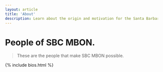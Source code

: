 ```yaml
---
layout: article
title: 'About'
description: Learn about the origin and motivation for the Santa Barbara Channel Marine Biodiversity Observation Network (SBC MBON), the primary objectives for the project, people involved, partners, and funders.
---
```


<div class="row">
	<div class="col-md-7">
		<h1 class="page-header">People<span class="text-muted"> of SBC MBON.</span></h1>
		<blockquote><p class="lead">These are the people that make SBC MBON possible.</p></blockquote>
		<div id="people" class="internal-link"></div>
		{% include bios.html %}
	</div>
</div>